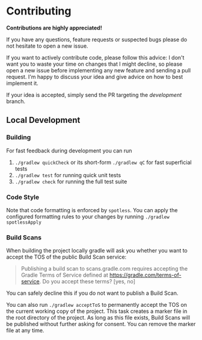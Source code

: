 # Contributing

**Contributions are highly appreciated!**

If you have any questions, feature requests or suspected bugs please do not hesitate to
open a new issue.

If you want to actively contribute code, please follow this advice:
I don't want you to waste your time on changes that I might decline, so please open a new
issue before implementing any new feature and sending a pull request. I'm happy to
discuss your idea and give advice on how to best implement it.

If your idea is accepted, simply send the PR targeting the *development* branch.

## Local Development

### Building
For fast feedback during development you can run
1. `./gradlew quickCheck` or its short-form `./gradlew qC` for fast superficial tests
2. `./gradlew test` for running quick unit tests
3. `./gradlew check` for running the full test suite

### Code Style
Note that code formatting is enforced by `spotless`. You can apply the configured
formatting rules to your changes by running `./gradlew spotlessApply`

### Build Scans
When building the project locally gradle will ask you whether you want to accept the TOS of the public
Build Scan service:
> Publishing a build scan to scans.gradle.com requires accepting the Gradle Terms of Service defined at https://gradle.com/terms-of-service. Do you accept these terms? [yes, no]

You can safely decline this if you do not want to publish a Build Scan.

You can also run `./gradlew acceptToS` to permanently accept the TOS on the current working copy of the project. This task creates a marker file in the root directory of the project. As long as this file exists, Build Scans will be published without further asking for consent. You can remove the marker file at any time.
